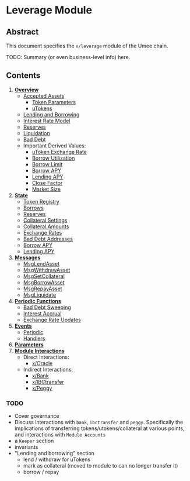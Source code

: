 # Leverage Module

## Abstract

This document specifies the `x/leverage` module of the Umee chain.

TODO: Summary (or even business-level info) here.

## Contents

1. **[Overview](01_overview.md)**
    - [Accepted Assets](01_overview.md#Accepted-Assets)
        - [Token Parameters](01_overview.md#Token-Parameters)
        - [uTokens](01_overview.md#uTokens)
    - [Lending and Borrowing](01_overview.md#Lending-and-Borrowing)
    - [Interest Rate Model](01_overview.md#Interest-Rate-Model)
    - [Reserves](01_overview.md#Reserves)
    - [Liquidation](01_overview.md#Liquidation)
    - [Bad Debt](01_overview.md#Bad-Debt)
    - Important Derived Values:
        - [uToken Exchange Rate](01_overview.md#Exchange-Rate)
        - [Borrow Utilization](01_overview.md#Borrow-Utilization)
        - [Borrow Limit](01_overview.md#Borrow-Limit)
        - [Borrow APY](01_overview.md#Borrow-APY)
        - [Lending APY](01_overview.md#Lending-APY)
        - [Close Factor](01_overview.md#Close-Factor)
        - [Market Size](01_overview.md#Market-Size)
2. **[State](02_state.md)**
    - [Token Registry](02_state.md#Token-Registry)
    - [Borrows](02_state.md#Borrows)
    - [Reserves](02_state.md#Reserves)
    - [Collateral Settings](02_state.md#Collateral-Settings)
    - [Collateral Amounts](02_state.md#Collateral-Amounts)
    - [Exchange Rates](02_state.md#Exchange-Rates)
    - [Bad Debt Addresses](02_state.md#Bad-Debt-Addresses)
    - [Borrow APY](02_state.md#Borrow-APY)
    - [Lending APY](02_state.md#Lending-APY)
3. **[Messages](03_messages.md)**
    - [MsgLendAsset](03_messages.md#MsgLendAsset)
    - [MsgWithdrawAsset](03_messages.md#MsgWithdrawAsset)
    - [MsgSetCollateral](03_messages.md#MsgSetCollateral)
    - [MsgBorrowAsset](03_messages.md#MsgBorrowAsset)
    - [MsgRepayAsset](03_messages.md#MsgRepayAsset)
    - [MsgLiquidate](03_messages.md#MsgLiquidate)
4. **[Periodic Functions](04_periodic.md)**
    - [Bad Debt Sweeping](04_periodic.md#Sweep-Bad-Debt)
    - [Interest Accrual](04_periodic.md#Accrue-Interest)
    - [Exchange Rate Updates](04_periodic.md#Update-Exchange-Rates)
5. **[Events](05_events.md)**
    - [Periodic](05_events.md#Periodic)
    - [Handlers](05_events.md#Handlers)
6. **[Parameters](06_params.md)**
7. **[Module Interactions](07_interactions)**
    - Direct Interactions:
        - [x/Oracle](07_interactions#Oracle)
    - Indirect Interactions:
        - [x/Bank](07_interactions#Bank)
        - [x/IBCtransfer](07_interactions#IBC-Transfer)
        - [x/Peggy](07_interactions#Peggy)

### TODO
- Cover governance
- Discuss interactions with `bank`, `ibctransfer` and `peggy`. Specifically the implications of transferring tokens/utokens/collateral at various points, and interactions with `Module Accounts`
- a `Keeper` section
- invariants
- "Lending and borrowing" section
  - lend / withdraw for uTokens
  - mark as collateral (moved to module to can no longer transfer it)
  - borrow / repay
